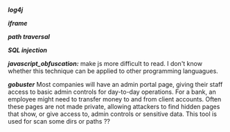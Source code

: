 #
#
#

**_log4j_**

**_iframe_**

**_path traversal_**

**_SQL injection_**

**_javascript_obfuscation:_** make js more difficult to read. I don't know whether this technique can be applied to other programming languagues. 

**_gobuster_** Most companies will have an admin portal page, giving their staff access to basic admin controls for day-to-day operations. For a bank, an employee might need to transfer money to and from client accounts. Often these pages are not made private, allowing attackers to find hidden pages that show, or give access to, admin controls or sensitive data. This tool is used for scan some dirs or paths ??